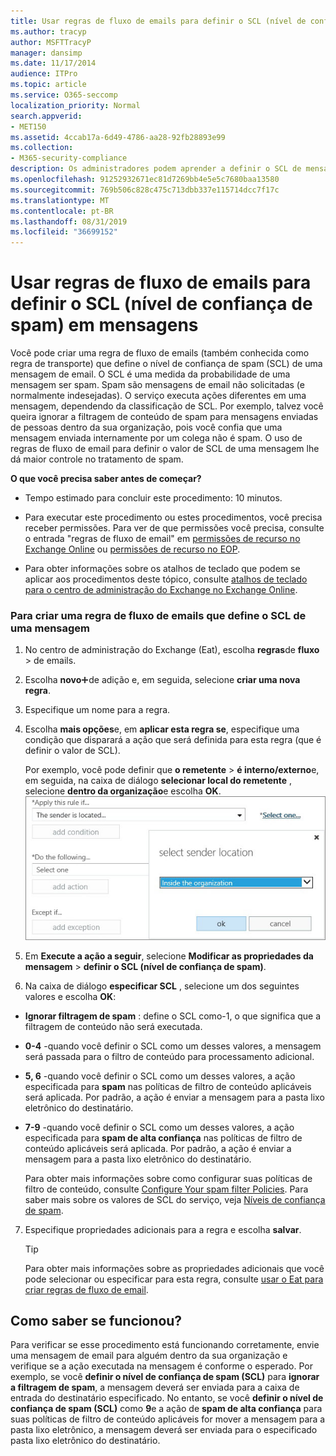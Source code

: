 ```yaml
---
title: Usar regras de fluxo de emails para definir o SCL (nível de confiança de spam) em mensagens
ms.author: tracyp
author: MSFTTracyP
manager: dansimp
ms.date: 11/17/2014
audience: ITPro
ms.topic: article
ms.service: O365-seccomp
localization_priority: Normal
search.appverid:
- MET150
ms.assetid: 4ccab17a-6d49-4786-aa28-92fb28893e99
ms.collection:
- M365-security-compliance
description: Os administradores podem aprender a definir o SCL de mensagens na proteção do Exchange Online.
ms.openlocfilehash: 91252932671ec81d7269bb4e5e5c7680baa13580
ms.sourcegitcommit: 769b506c828c475c713dbb337e115714dcc7f17c
ms.translationtype: MT
ms.contentlocale: pt-BR
ms.lasthandoff: 08/31/2019
ms.locfileid: "36699152"
---
```

# <a name="use-mail-flow-rules-to-set-the-spam-confidence-level-scl-in-messages"></a>Usar regras de fluxo de emails para definir o SCL (nível de confiança de spam) em mensagens

Você pode criar uma regra de fluxo de emails (também conhecida como regra de transporte) que define o nível de confiança de spam (SCL) de uma mensagem de email. O SCL é uma medida da probabilidade de uma mensagem ser spam. Spam são mensagens de email não solicitadas (e normalmente indesejadas). O serviço executa ações diferentes em uma mensagem, dependendo da classificação de SCL. Por exemplo, talvez você queira ignorar a filtragem de conteúdo de spam para mensagens enviadas de pessoas dentro da sua organização, pois você confia que uma mensagem enviada internamente por um colega não é spam. O uso de regras de fluxo de email para definir o valor de SCL de uma mensagem lhe dá maior controle no tratamento de spam. 
  
 **O que você precisa saber antes de começar?**
  
- Tempo estimado para concluir este procedimento: 10 minutos.
    
- Para executar este procedimento ou estes procedimentos, você precisa receber permissões. Para ver de que permissões você precisa, consulte o entrada "regras de fluxo de email" em [permissões de recurso no Exchange Online](http://technet.microsoft.com/library/15073ce1-0917-403b-8839-02a2ebc96e16.aspx) ou [permissões de recurso no EOP](eop/feature-permissions-in-eop.md). 
    
- Para obter informações sobre os atalhos de teclado que podem se aplicar aos procedimentos deste tópico, consulte [atalhos de teclado para o centro de administração do Exchange no Exchange Online](https://docs.microsoft.com/Exchange/accessibility/keyboard-shortcuts-in-admin-center).
    
### <a name="to-create-a-mail-flow-rule-that-sets-the-scl-of-a-message"></a>Para criar uma regra de fluxo de emails que define o SCL de uma mensagem

1. No centro de administração do Exchange (Eat), escolha **regras**de **fluxo** \> de emails.
    
2. Escolha **novo**![ícone](media/ITPro-EAC-AddIcon.gif)de adição e, em seguida, selecione **criar uma nova regra**.
    
3. Especifique um nome para a regra.
    
4. Escolha **mais opções**e, em **aplicar esta regra se**, especifique uma condição que disparará a ação que será definida para esta regra (que é definir o valor de SCL).
    
    Por exemplo, você pode definir que **o remetente** \> **é interno/externo**e, em seguida, na caixa de diálogo **selecionar local do remetente** , selecione **dentro da organização**e escolha **OK**.<br/>
    ![Selecione o local do remetente](media/EOP-ETR-SetSCL-1.jpg)
  
5. Em **Execute a ação a seguir**, selecione **Modificar as propriedades da mensagem** \> **definir o SCL (nível de confiança de spam)**.
  
6. Na caixa de diálogo **especificar SCL** , selecione um dos seguintes valores e escolha **OK**:
    
  - **Ignorar filtragem de spam** : define o SCL como-1, o que significa que a filtragem de conteúdo não será executada. 
    
  - **0-4** -quando você definir o SCL como um desses valores, a mensagem será passada para o filtro de conteúdo para processamento adicional. 
    
  - **5, 6** -quando você definir o SCL como um desses valores, a ação especificada para **spam** nas políticas de filtro de conteúdo aplicáveis será aplicada. Por padrão, a ação é enviar a mensagem para a pasta lixo eletrônico do destinatário. 
    
  - **7-9** -quando você definir o SCL como um desses valores, a ação especificada para **spam de alta confiança** nas políticas de filtro de conteúdo aplicáveis será aplicada. Por padrão, a ação é enviar a mensagem para a pasta lixo eletrônico do destinatário. 
    
    Para obter mais informações sobre como configurar suas políticas de filtro de conteúdo, consulte [Configure Your spam filter Policies](configure-your-spam-filter-policies.md). Para saber mais sobre os valores de SCL do serviço, veja [Níveis de confiança de spam](spam-confidence-levels.md).
    
7. Especifique propriedades adicionais para a regra e escolha **salvar**.
    
    > [!TIP]
    > Para obter mais informações sobre as propriedades adicionais que você pode selecionar ou especificar para esta regra, consulte [usar o Eat para criar regras de fluxo de email](https://docs.microsoft.com/Exchange/policy-and-compliance/mail-flow-rules/mail-flow-rule-procedures#use-the-eac-to-create-mail-flow-rules). 
  
## <a name="how-do-you-know-this-worked"></a>Como saber se funcionou?

Para verificar se esse procedimento está funcionando corretamente, envie uma mensagem de email para alguém dentro da sua organização e verifique se a ação executada na mensagem é conforme o esperado. Por exemplo, se você **definir o nível de confiança de spam (SCL)** para **ignorar a filtragem de spam**, a mensagem deverá ser enviada para a caixa de entrada do destinatário especificado. No entanto, se você **definir o nível de confiança de spam (SCL)** como **9**e a ação de **spam de alta confiança** para suas políticas de filtro de conteúdo aplicáveis for mover a mensagem para a pasta lixo eletrônico, a mensagem deverá ser enviada para o especificado pasta lixo eletrônico do destinatário. 
  


